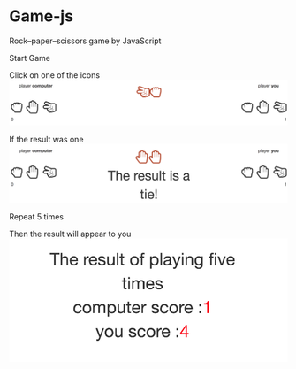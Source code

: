 # Game-js
Rock–paper–scissors game by JavaScript


Start Game

Click on one of the icons
<img src="https://raw.githubusercontent.com/Farajpour/Game-js/master/1.png"/>

If the result was one
<img src="https://raw.githubusercontent.com/Farajpour/Game-js/master/2.png"/>

Repeat 5 times

Then the result will appear to you
<img src="https://raw.githubusercontent.com/Farajpour/Game-js/master/3.png">
